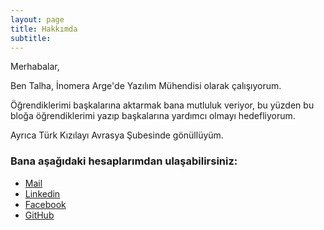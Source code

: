 ```yaml
---
layout: page
title: Hakkımda
subtitle: 
---
```


Merhabalar,

Ben Talha, İnomera Arge'de Yazılım Mühendisi olarak çalışıyorum.

Öğrendiklerimi başkalarına aktarmak bana mutluluk veriyor, bu yüzden bu bloğa öğrendiklerimi yazıp başkalarına yardımcı olmayı hedefliyorum.

Ayrıca Türk Kızılayı Avrasya Şubesinde gönüllüyüm.

### Bana aşağıdaki hesaplarımdan ulaşabilirsiniz:

* [Mail](orhantalhakum@gmail.com) 
* [Linkedin](https://tr.linkedin.com/in/orhan-talha-kum-108779a0) 
* [Facebook](https://www.facebook.com/people/Talha-Kum/100010104434790)
* [GitHub](https://github.com/talhakum)

